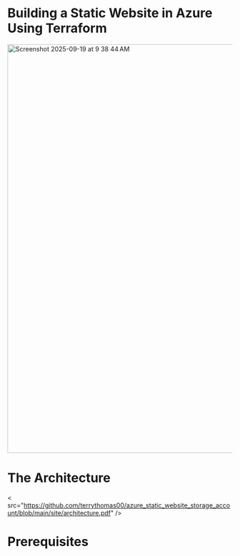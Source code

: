 
# Building a Static Website in Azure Using Terraform

<img width="1619" height="916" alt="Screenshot 2025-09-19 at 9 38 44 AM" src="https://github.com/user-attachments/assets/d35f6b6c-a8b8-4082-97d1-5b5d7f7b6b3c" />

# The Architecture
< src="https://github.com/terrythomas00/azure_static_website_storage_account/blob/main/site/architecture.pdf" />
# Prerequisites

